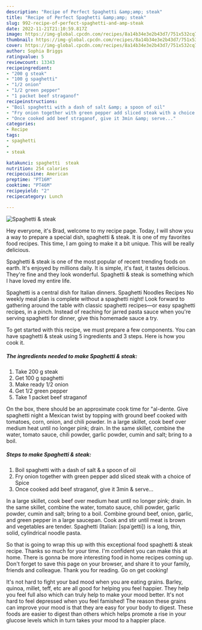 ```yaml
---
description: "Recipe of Perfect Spaghetti &amp;amp; steak"
title: "Recipe of Perfect Spaghetti &amp;amp; steak"
slug: 992-recipe-of-perfect-spaghetti-and-amp-steak
date: 2022-11-21T21:10:59.817Z
image: https://img-global.cpcdn.com/recipes/8a14b34e3e2b43d7/751x532cq70/spaghetti-steak-recipe-main-photo.jpg
thumbnail: https://img-global.cpcdn.com/recipes/8a14b34e3e2b43d7/751x532cq70/spaghetti-steak-recipe-main-photo.jpg
cover: https://img-global.cpcdn.com/recipes/8a14b34e3e2b43d7/751x532cq70/spaghetti-steak-recipe-main-photo.jpg
author: Sophia Briggs
ratingvalue: 5
reviewcount: 13343
recipeingredient:
- "200 g steak"
- "100 g spaghetti"
- "1/2 onion"
- "1/2 green pepper"
- "1 packet beef straganof"
recipeinstructions:
- "Boil spaghetti with a dash of salt &amp; a spoon of oil"
- "Fry onion together with green pepper add sliced steak with a choice of Spice"
- "Once cooked add beef straganof, give it 3min &amp; serve..."
categories:
- Recipe
tags:
- spaghetti
- 
- steak

katakunci: spaghetti  steak 
nutrition: 254 calories
recipecuisine: American
preptime: "PT16M"
cooktime: "PT46M"
recipeyield: "2"
recipecategory: Lunch

---
```



![Spaghetti &amp; steak](https://img-global.cpcdn.com/recipes/8a14b34e3e2b43d7/751x532cq70/spaghetti-steak-recipe-main-photo.jpg)

Hey everyone, it's Brad, welcome to my recipe page. Today, I will show you a way to prepare a special dish, spaghetti &amp; steak. It is one of my favorites food recipes. This time, I am going to make it a bit unique. This will be really delicious.

Spaghetti &amp; steak is one of the most popular of recent trending foods on earth. It's enjoyed by millions daily. It is simple, it's fast, it tastes delicious. They're fine and they look wonderful. Spaghetti &amp; steak is something which I have loved my entire life.

Spaghetti is a central dish for Italian dinners. Spaghetti Noodles Recipes No weekly meal plan is complete without a spaghetti night! Look forward to gathering around the table with classic spaghetti recipes—or easy spaghetti recipes, in a pinch. Instead of reaching for jarred pasta sauce when you&#39;re serving spaghetti for dinner, give this homemade sauce a try.


To get started with this recipe, we must prepare a few components. You can have spaghetti &amp; steak using 5 ingredients and 3 steps. Here is how you cook it.

<!--inarticleads1-->

##### The ingredients needed to make Spaghetti &amp; steak:

1. Take 200 g steak
1. Get 100 g spaghetti
1. Make ready 1/2 onion
1. Get 1/2 green pepper
1. Take 1 packet beef straganof


On the box, there should be an approximate cook time for &#34;al-dente. Give spaghetti night a Mexican twist by topping with ground beef cooked with tomatoes, corn, onion, and chili powder. In a large skillet, cook beef over medium heat until no longer pink; drain. In the same skillet, combine the water, tomato sauce, chili powder, garlic powder, cumin and salt; bring to a boil. 

<!--inarticleads2-->

##### Steps to make Spaghetti &amp; steak:

1. Boil spaghetti with a dash of salt &amp; a spoon of oil
1. Fry onion together with green pepper add sliced steak with a choice of Spice
1. Once cooked add beef straganof, give it 3min &amp; serve...


In a large skillet, cook beef over medium heat until no longer pink; drain. In the same skillet, combine the water, tomato sauce, chili powder, garlic powder, cumin and salt; bring to a boil. Combine ground beef, onion, garlic, and green pepper in a large saucepan. Cook and stir until meat is brown and vegetables are tender. Spaghetti (Italian: [spaˈɡetti]) is a long, thin, solid, cylindrical noodle pasta. 

So that is going to wrap this up with this exceptional food spaghetti &amp; steak recipe. Thanks so much for your time. I'm confident you can make this at home. There is gonna be more interesting food in home recipes coming up. Don't forget to save this page on your browser, and share it to your family, friends and colleague. Thank you for reading. Go on get cooking!

It's not hard to fight your bad mood when you are eating grains. Barley, quinoa, millet, teff, etc are all good for helping you feel happier. They help you feel full also which can truly help to make your mood better. It's not hard to feel depressed when you feel famished! The reason these grains can improve your mood is that they are easy for your body to digest. These foods are easier to digest than others which helps promote a rise in your glucose levels which in turn takes your mood to a happier place.
